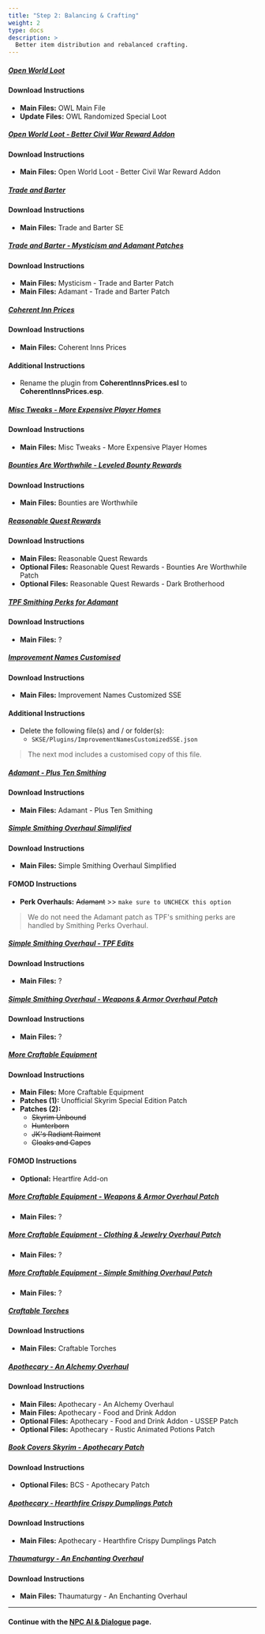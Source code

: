 ```yaml
---
title: "Step 2: Balancing & Crafting"
weight: 2
type: docs
description: >
  Better item distribution and rebalanced crafting.
---
```


##### [Open World Loot](https://www.nexusmods.com/skyrimspecialedition/mods/49681?tab=files)

#### Download Instructions

- **Main Files:** OWL Main File
- **Update Files:** OWL Randomized Special Loot

##### [Open World Loot - Better Civil War Reward Addon](https://www.nexusmods.com/skyrimspecialedition/mods/51141?tab=files)

#### Download Instructions

- **Main Files:** Open World Loot - Better Civil War Reward Addon

##### [Trade and Barter](https://www.nexusmods.com/skyrimspecialedition/mods/23081?tab=files)

#### Download Instructions

* **Main Files:** Trade and Barter SE

##### [Trade and Barter - Mysticism and Adamant Patches](https://www.nexusmods.com/skyrimspecialedition/mods/26092?tab=files)

#### Download Instructions

* **Main Files:** Mysticism - Trade and Barter Patch
* **Main Files:** Adamant - Trade and Barter Patch

##### [Coherent Inn Prices](https://www.nexusmods.com/skyrimspecialedition/mods/55207?tab=files)

#### Download Instructions

- **Main Files:** Coherent Inns Prices

#### Additional Instructions

- Rename the plugin from **CoherentInnsPrices.esl** to **CoherentInnsPrices.esp**.

##### [Misc Tweaks - More Expensive Player Homes](https://www.nexusmods.com/skyrimspecialedition/mods/38348?tab=files)

#### Download Instructions

- **Main Files:** Misc Tweaks - More Expensive Player Homes

##### [Bounties Are Worthwhile - Leveled Bounty Rewards](https://www.nexusmods.com/skyrimspecialedition/mods/33594?tab=files)

#### Download Instructions

- **Main Files:** Bounties are Worthwhile

##### [Reasonable Quest Rewards](https://www.nexusmods.com/skyrimspecialedition/mods/46910/?tab=files)

#### Download Instructions

- **Main Files:** Reasonable Quest Rewards
- **Optional Files:** Reasonable Quest Rewards - Bounties Are Worthwhile Patch
- **Optional Files:** Reasonable Quest Rewards - Dark Brotherhood

##### [TPF Smithing Perks for Adamant]()

#### Download Instructions

- **Main Files:** ?

##### [Improvement Names Customised](https://www.nexusmods.com/skyrimspecialedition/mods/27776?tab=files)

#### Download Instructions

- **Main Files:** Improvement Names Customized SSE

#### Additional Instructions

- Delete the following file(s) and / or folder(s):
  - `SKSE/Plugins/ImprovementNamesCustomizedSSE.json`

> The next mod includes a customised copy of this file.

##### [Adamant - Plus Ten Smithing](https://www.nexusmods.com/skyrimspecialedition/mods/30191?tab=files)

#### Download Instructions

- **Main Files:** Adamant - Plus Ten Smithing

##### [Simple Smithing Overhaul Simplified](https://www.nexusmods.com/skyrimspecialedition/mods/55333?tab=files)

#### Download Instructions

- **Main Files:** Simple Smithing Overhaul Simplified

#### FOMOD Instructions

- **Perk Overhauls:** ~~Adamant~~ >> `make sure to UNCHECK this option`

> We do not need the Adamant patch as TPF's smithing perks are handled by Smithing Perks Overhaul.

##### [Simple Smithing Overhaul - TPF Edits]()

#### Download Instructions

- **Main Files:** ?

##### [Simple Smithing Overhaul - Weapons & Armor Overhaul Patch]()

#### Download Instructions

- **Main Files:** ?

##### [More Craftable Equipment](https://www.nexusmods.com/skyrimspecialedition/mods/44666?tab=files)

#### Download Instructions

- **Main Files:** More Craftable Equipment
- **Patches (1):** Unofficial Skyrim Special Edition Patch
- **Patches (2):**
  - ~~Skyrim Unbound~~
  - ~~Hunterborn~~
  - ~~JK's Radiant Raiment~~
  - ~~Cloaks and Capes~~

#### FOMOD Instructions

- **Optional:** Heartfire Add-on

##### [More Craftable Equipment - Weapons & Armor Overhaul Patch]()

- **Main Files:** ?

##### [More Craftable Equipment - Clothing & Jewelry Overhaul Patch]()

- **Main Files:** ?

##### [More Craftable Equipment - Simple Smithing Overhaul Patch]()

- **Main Files:** ?

##### [Craftable Torches](https://www.nexusmods.com/skyrimspecialedition/mods/5013?tab=files)

#### Download Instructions

- **Main Files:** Craftable Torches

##### [Apothecary - An Alchemy Overhaul](https://www.nexusmods.com/skyrimspecialedition/mods/52130?tab=files)

#### Download Instructions

- **Main Files:** Apothecary - An Alchemy Overhaul
- **Main Files:** Apothecary - Food and Drink Addon
- **Optional Files:** Apothecary - Food and Drink Addon - USSEP Patch
- **Optional Files:** Apothecary - Rustic Animated Potions Patch

##### [Book Covers Skyrim - Apothecary Patch](https://www.nexusmods.com/skyrimspecialedition/mods/59669?tab=files)

#### Download Instructions

- **Optional Files:** BCS - Apothecary Patch

##### [Apothecary - Hearthfire Crispy Dumplings Patch](https://www.nexusmods.com/skyrimspecialedition/mods/26092?tab=files)

#### Download Instructions

- **Main Files:** Apothecary - Hearthfire Crispy Dumplings Patch

##### [Thaumaturgy - An Enchanting Overhaul](https://www.nexusmods.com/skyrimspecialedition/mods/57138?tab=files)

#### Download Instructions

- **Main Files:** Thaumaturgy - An Enchanting Overhaul

---

#### Continue with the [NPC AI & Dialogue](/tpf/mod-installation-4/step-3/) page.